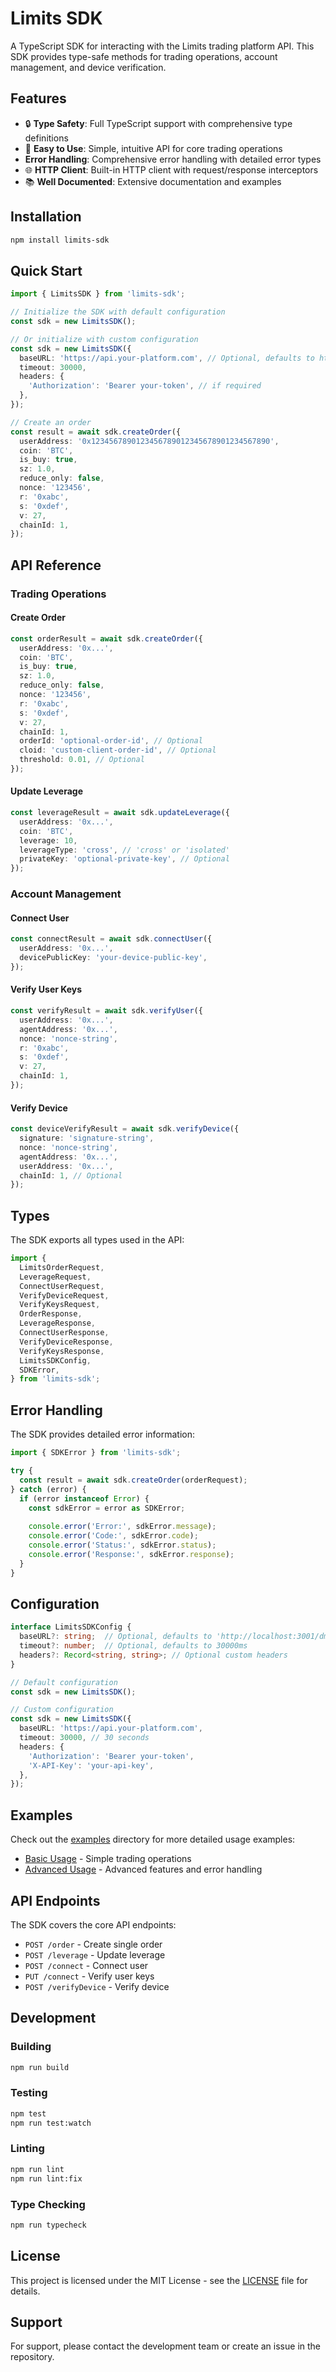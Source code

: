 # Limits SDK

A TypeScript SDK for interacting with the Limits trading platform API. This SDK provides type-safe methods for trading operations, account management, and device verification.

## Features

- 🔒 **Type Safety**: Full TypeScript support with comprehensive type definitions
- 🚀 **Easy to Use**: Simple, intuitive API for core trading operations
-  **Error Handling**: Comprehensive error handling with detailed error types
- 🌐 **HTTP Client**: Built-in HTTP client with request/response interceptors
- 📚 **Well Documented**: Extensive documentation and examples

## Installation

```bash
npm install limits-sdk
```

## Quick Start

```typescript
import { LimitsSDK } from 'limits-sdk';

// Initialize the SDK with default configuration
const sdk = new LimitsSDK();

// Or initialize with custom configuration
const sdk = new LimitsSDK({
  baseURL: 'https://api.your-platform.com', // Optional, defaults to http://localhost:3001/dmp
  timeout: 30000,
  headers: {
    'Authorization': 'Bearer your-token', // if required
  },
});

// Create an order
const result = await sdk.createOrder({
  userAddress: '0x1234567890123456789012345678901234567890',
  coin: 'BTC',
  is_buy: true,
  sz: 1.0,
  reduce_only: false,
  nonce: '123456',
  r: '0xabc',
  s: '0xdef',
  v: 27,
  chainId: 1,
});
```

## API Reference

### Trading Operations

#### Create Order

```typescript
const orderResult = await sdk.createOrder({
  userAddress: '0x...',
  coin: 'BTC',
  is_buy: true,
  sz: 1.0,
  reduce_only: false,
  nonce: '123456',
  r: '0xabc',
  s: '0xdef',
  v: 27,
  chainId: 1,
  orderId: 'optional-order-id', // Optional
  cloid: 'custom-client-order-id', // Optional
  threshold: 0.01, // Optional
});
```

#### Update Leverage

```typescript
const leverageResult = await sdk.updateLeverage({
  userAddress: '0x...',
  coin: 'BTC',
  leverage: 10,
  leverageType: 'cross', // 'cross' or 'isolated'
  privateKey: 'optional-private-key', // Optional
});
```

### Account Management

#### Connect User

```typescript
const connectResult = await sdk.connectUser({
  userAddress: '0x...',
  devicePublicKey: 'your-device-public-key',
});
```

#### Verify User Keys

```typescript
const verifyResult = await sdk.verifyUser({
  userAddress: '0x...',
  agentAddress: '0x...',
  nonce: 'nonce-string',
  r: '0xabc',
  s: '0xdef',
  v: 27,
  chainId: 1,
});
```

#### Verify Device

```typescript
const deviceVerifyResult = await sdk.verifyDevice({
  signature: 'signature-string',
  nonce: 'nonce-string',
  agentAddress: '0x...',
  userAddress: '0x...',
  chainId: 1, // Optional
});
```

## Types

The SDK exports all types used in the API:

```typescript
import {
  LimitsOrderRequest,
  LeverageRequest,
  ConnectUserRequest,
  VerifyDeviceRequest,
  VerifyKeysRequest,
  OrderResponse,
  LeverageResponse,
  ConnectUserResponse,
  VerifyDeviceResponse,
  VerifyKeysResponse,
  LimitsSDKConfig,
  SDKError,
} from 'limits-sdk';
```

## Error Handling

The SDK provides detailed error information:

```typescript
import { SDKError } from 'limits-sdk';

try {
  const result = await sdk.createOrder(orderRequest);
} catch (error) {
  if (error instanceof Error) {
    const sdkError = error as SDKError;
    
    console.error('Error:', sdkError.message);
    console.error('Code:', sdkError.code);
    console.error('Status:', sdkError.status);
    console.error('Response:', sdkError.response);
  }
}
```

## Configuration

```typescript
interface LimitsSDKConfig {
  baseURL?: string;  // Optional, defaults to 'http://localhost:3001/dmp'
  timeout?: number;  // Optional, defaults to 30000ms
  headers?: Record<string, string>; // Optional custom headers
}

// Default configuration
const sdk = new LimitsSDK();

// Custom configuration
const sdk = new LimitsSDK({
  baseURL: 'https://api.your-platform.com',
  timeout: 30000, // 30 seconds
  headers: {
    'Authorization': 'Bearer your-token',
    'X-API-Key': 'your-api-key',
  },
});
```

## Examples

Check out the [examples](./examples) directory for more detailed usage examples:

- [Basic Usage](./examples/basic-usage.ts) - Simple trading operations
- [Advanced Usage](./examples/advanced-usage.ts) - Advanced features and error handling

## API Endpoints

The SDK covers the core API endpoints:

- `POST /order` - Create single order
- `POST /leverage` - Update leverage
- `POST /connect` - Connect user
- `PUT /connect` - Verify user keys
- `POST /verifyDevice` - Verify device

## Development

### Building

```bash
npm run build
```

### Testing

```bash
npm test
npm run test:watch
```

### Linting

```bash
npm run lint
npm run lint:fix
```

### Type Checking

```bash
npm run typecheck
```

## License

This project is licensed under the MIT License - see the [LICENSE](LICENSE) file for details.

## Support

For support, please contact the development team or create an issue in the repository.
